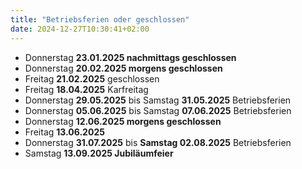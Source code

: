 ```yaml
---
title: "Betriebsferien oder geschlossen"
date: 2024-12-27T10:30:41+02:00
---
```

- Donnerstag **23.01.2025 nachmittags geschlossen**
- Donnerstag **20.02.2025 morgens geschlossen**
- Freitag **21.02.2025** geschlossen
- Freitag **18.04.2025** Karfreitag
- Donnerstag **29.05.2025** bis Samstag **31.05.2025** Betriebsferien
- Donnerstag **05.06.2025** bis Samstag **07.06.2025** Betriebsferien
- Donnerstag **12.06.2025 morgens geschlossen**
- Freitag **13.06.2025**
- Donnerstag **31.07.2025** bis **Samstag 02.08.2025** Betriebsferien
- Samstag **13.09.2025 Jubiläumfeier**

